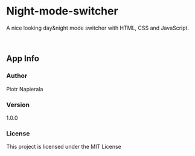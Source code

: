 # Night-mode-switcher

A nice looking day&night mode switcher with HTML, CSS and JavaScript.


<br>

## App Info

### Author

Piotr Napierala

### Version

1.0.0

### License

This project is licensed under the MIT License
